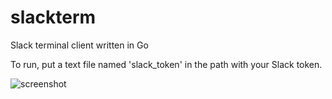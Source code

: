 # slackterm
Slack terminal client written in Go

To run, put a text file named 'slack_token' in the path with your Slack token.

![screenshot](https://i.imgur.com/0kBmbeK.png)
